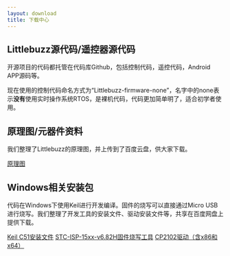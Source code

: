 ```yaml
---
layout: download
title: 下载中心
---
```


## Littlebuzz源代码/遥控器源代码

开源项目的代码都托管在代码库Github，包括控制代码，遥控代码，Android APP源码等。

现在使用的控制代码命名方式为“Littlebuzz-firmware-none”，名字中的none表示**没有**使用实时操作系统RTOS，是裸机代码，代码更加简单明了，适合初学者使用。

## 原理图/元器件资料

我们整理了Littlebuzz的原理图，并上传到了百度云盘，供大家下载。

<a href="https://pan.baidu.com/s/1qYTDRTq" class="btn btn-primary btn-xl" role="button" target="_blank" >原理图</a>


## Windows相关安装包

代码在Windows下使用Keil进行开发编译。固件的烧写可以直接通过Micro USB进行烧写。我们整理了开发工具的安装文件、驱动安装文件等，共享在百度网盘上提供下载。

<p>
<a href="http://pan.baidu.com/s/1kTKN5AZ" class="btn btn-primary btn-xl" role="button" target="_blank" >Keil C51安装文件</a>
<a href="https://pan.baidu.com/s/1sluwq77" class="btn btn-primary btn-xl" role="button" target="_blank" >STC-ISP-15xx-v6.82H固件烧写工具</a>
<a href="https://pan.baidu.com/s/1c08Q5AK" class="btn btn-primary btn-xl" role="button" target="_blank" >CP2102驱动（含x86和x64）</a>
</p>